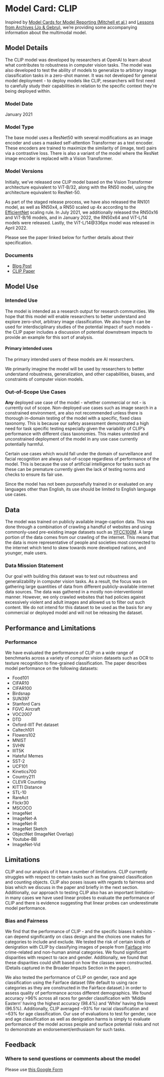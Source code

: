 # Model Card: CLIP

Inspired by [Model Cards for Model Reporting (Mitchell et al.)](https://arxiv.org/abs/1810.03993) and [Lessons from Archives (Jo & Gebru)](https://arxiv.org/pdf/1912.10389.pdf), we’re providing some accompanying information about the multimodal model.

## Model Details

The CLIP model was developed by researchers at OpenAI to learn about what contributes to robustness in computer vision tasks. The model was also developed to test the ability of models to generalize to arbitrary image classification tasks in a zero-shot manner. It was not developed for general model deployment - to deploy models like CLIP, researchers will first need to carefully study their capabilities in relation to the specific context they’re being deployed within.

### Model Date

January 2021

### Model Type

The base model uses a ResNet50 with several modifications as an image encoder and uses a masked self-attention Transformer as a text encoder. These encoders are trained to maximize the similarity of (image, text) pairs via a contrastive loss. There is also a variant of the model where the ResNet image encoder is replaced with a Vision Transformer.

### Model Versions

Initially, we’ve released one CLIP model based on the Vision Transformer architecture equivalent to ViT-B/32, along with the RN50 model, using the architecture equivalent to ResNet-50.

As part of the staged release process, we have also released the RN101 model, as well as RN50x4, a RN50 scaled up 4x according to the [EfficientNet](https://arxiv.org/abs/1905.11946) scaling rule. In July 2021, we additionally released the RN50x16 and ViT-B/16 models, and in January 2022, the RN50x64 and ViT-L/14 models were released. Lastly, the ViT-L/14@336px model was released in April 2022.

Please see the paper linked below for further details about their specification.

### Documents

- [Blog Post](https://openai.com/blog/clip/)
- [CLIP Paper](https://arxiv.org/abs/2103.00020)



## Model Use

### Intended Use

The model is intended as a research output for research communities. We hope that this model will enable researchers to better understand and explore zero-shot, arbitrary image classification. We also hope it can be used for interdisciplinary studies of the potential impact of such models - the CLIP paper includes a discussion of potential downstream impacts to provide an example for this sort of analysis.

#### Primary intended uses

The primary intended users of these models are AI researchers.

We primarily imagine the model will be used by researchers to better understand robustness, generalization, and other capabilities, biases, and constraints of computer vision models.

### Out-of-Scope Use Cases

**Any** deployed use case of the model - whether commercial or not - is currently out of scope. Non-deployed use cases such as image search in a constrained environment, are also not recommended unless there is thorough in-domain testing of the model with a specific, fixed class taxonomy. This is because our safety assessment demonstrated a high need for task specific testing especially given the variability of CLIP’s performance with different class taxonomies. This makes untested and unconstrained deployment of the model in any use case currently potentially harmful.

Certain use cases which would fall under the domain of surveillance and facial recognition are always out-of-scope regardless of performance of the model. This is because the use of artificial intelligence for tasks such as these can be premature currently given the lack of testing norms and checks to ensure its fair use.

Since the model has not been purposefully trained in or evaluated on any languages other than English, its use should be limited to English language use cases.



## Data

The model was trained on publicly available image-caption data. This was done through a combination of crawling a handful of websites and using commonly-used pre-existing image datasets such as [YFCC100M](http://projects.dfki.uni-kl.de/yfcc100m/). A large portion of the data comes from our crawling of the internet. This means that the data is more representative of people and societies most connected to the internet which tend to skew towards more developed nations, and younger, male users.

### Data Mission Statement

Our goal with building this dataset was to test out robustness and generalizability in computer vision tasks. As a result, the focus was on gathering large quantities of data from different publicly-available internet data sources. The data was gathered in a mostly non-interventionist manner. However, we only crawled websites that had policies against excessively violent and adult images and allowed us to filter out such content. We do not intend for this dataset to be used as the basis for any commercial or deployed model and will not be releasing the dataset.



## Performance and Limitations

### Performance

We have evaluated the performance of CLIP on a wide range of benchmarks across a variety of computer vision datasets such as OCR to texture recognition to fine-grained classification. The paper describes model performance on the following datasets:

- Food101
- CIFAR10
- CIFAR100
- Birdsnap
- SUN397
- Stanford Cars
- FGVC Aircraft
- VOC2007
- DTD
- Oxford-IIIT Pet dataset
- Caltech101
- Flowers102
- MNIST
- SVHN
- IIIT5K
- Hateful Memes
- SST-2
- UCF101
- Kinetics700
- Country211
- CLEVR Counting
- KITTI Distance
- STL-10
- RareAct
- Flickr30
- MSCOCO
- ImageNet
- ImageNet-A
- ImageNet-R
- ImageNet Sketch
- ObjectNet (ImageNet Overlap)
- Youtube-BB
- ImageNet-Vid

## Limitations

CLIP and our analysis of it have a number of limitations. CLIP currently struggles with respect to certain tasks such as fine grained classification and counting objects. CLIP also poses issues with regards to fairness and bias which we discuss in the paper and briefly in the next section. Additionally, our approach to testing CLIP also has an important limitation- in many cases we have used linear probes to evaluate the performance of CLIP and there is evidence suggesting that linear probes can underestimate model performance.

### Bias and Fairness

We find that the performance of CLIP - and the specific biases it exhibits - can depend significantly on class design and the choices one makes for categories to include and exclude. We tested the risk of certain kinds of denigration with CLIP by classifying images of people from [Fairface](https://arxiv.org/abs/1908.04913) into crime-related and non-human animal categories. We found significant disparities with respect to race and gender. Additionally, we found that these disparities could shift based on how the classes were constructed. (Details captured in the Broader Impacts Section in the paper).

We also tested the performance of CLIP on gender, race and age classification using the Fairface dataset (We default to using race categories as they are constructed in the Fairface dataset.) in order to assess quality of performance across different demographics. We found accuracy >96% across all races for gender classification with ‘Middle Eastern’ having the highest accuracy (98.4%) and ‘White’ having the lowest (96.5%). Additionally, CLIP averaged ~93% for racial classification and ~63% for age classification. Our use of evaluations to test for gender, race and age classification as well as denigration harms is simply to evaluate performance of the model across people and surface potential risks and not to demonstrate an endorsement/enthusiasm for such tasks.



## Feedback

### Where to send questions or comments about the model

Please use [this Google Form](https://forms.gle/Uv7afRH5dvY34ZEs9)

